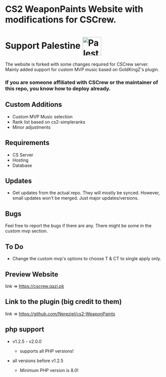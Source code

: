 # CS2 WeaponPaints Website with modifications for CSCrew.
# Support Palestine <img src="https://upload.wikimedia.org/wikipedia/commons/0/00/Flag_of_Palestine.svg" alt="Palestine Flag" width="60" style="vertical-align: middle;">

The website is forked with some changes required for CSCrew server. Mainly added support for custom MVP music based on GoldKingZ's plugin.

### If you are someone affiliated with CSCrew or the maintainer of this repo, you know how to deploy already.

## Custom Additions
* Custom MVP Music selection
* Rank list based on cs2-simpleranks
* Minor adjustments



## Requirements
* CS Server
* Hosting
* Database


## Updates
* Get updates from the actual repo. They will mostly be synced. However, small updates won't be merged. Just major updates/versions.

## Bugs
Feel free to report the bugs if there are any. There might be some in the custom mvp section.

## To Do
* Change the custom mvp's options to choose T & CT to single apply only.

## Preview Website
link => https://cscrew.qazi.pk

## Link to the plugin (big credit to them)
link => https://github.com/Nereziel/cs2-WeaponPaints

## php support
* v1.2.5 - v2.0.0
  * supports all PHP versions!

* all versions before v1.2.5
  * Minimum PHP version is 8.0!
